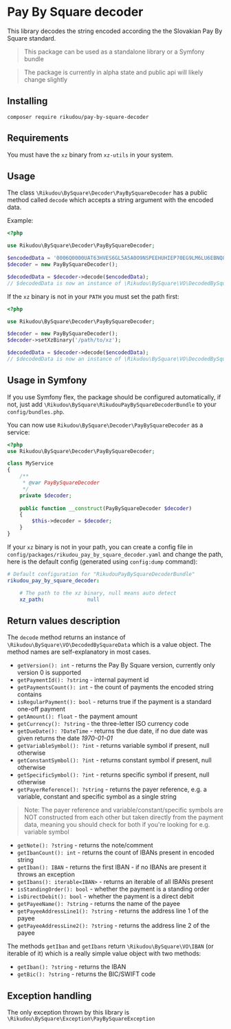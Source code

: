 # Pay By Square decoder

This library decodes the string encoded according the the Slovakian
Pay By Square standard.

> This package can be used as a standalone library or a Symfony bundle

> The package is currently in alpha state and public api will
> likely change slightly

## Installing

`composer require rikudou/pay-by-square-decoder`

## Requirements

You must have the `xz` binary from `xz-utils` in your system.

## Usage

The class `\Rikudou\BySquare\Decoder\PayBySquareDecoder` has a
public method called `decode` which accepts a string argument with
the encoded data.

Example:

```php
<?php

use Rikudou\BySquare\Decoder\PayBySquareDecoder;

$encodedData = '0006Q0000UAT63HVES6GL5A5A0O9NSPEEHUHIEP70EG9LM6LU6EBNQ8KG6RB2N2LUIHMVTV51KQ77DGFC25KM2S9V46EQSN5GSD9J1N4BKT1L9ASVOOT1LPOMAO66IS2BHJDCNA4D9LFKG9MTFLISBD36O5CQQNJIBB2TJILQVVN684000';
$decoder = new PayBySquareDecoder();

$decodedData = $decoder->decode($encodedData);
// $decodedData is now an instance of \Rikudou\BySquare\VO\DecodedBySquareData
```

If the `xz` binary is not in your `PATH` you must set the path
first:

```php
<?php

use Rikudou\BySquare\Decoder\PayBySquareDecoder;

$decoder = new PayBySquareDecoder();
$decoder->setXzBinary('/path/to/xz');

$decodedData = $decoder->decode($encodedData);
// $decodedData is now an instance of \Rikudou\BySquare\VO\DecodedBySquareData
```

## Usage in Symfony

If you use Symfony flex, the package should be configured
automatically, if not, just add `\Rikudou\BySquare\RikudouPayBySquareDecoderBundle`
to your `config/bundles.php`.

You can now use `Rikudou\BySquare\Decoder\PayBySquareDecoder` as
a service:

```php
<?php
use Rikudou\BySquare\Decoder\PayBySquareDecoder;

class MyService
{
    /**
     * @var PayBySquareDecoder
     */
    private $decoder;
    
    public function __construct(PayBySquareDecoder $decoder)
    {   
        $this->decoder = $decoder;
    }
}
```

If your `xz` binary is not in your path, you can create a config
file in `config/packages/rikudou_pay_by_square_decoder.yaml`
and change the path, here is the default config (generated using
`config:dump` command):

```yaml
# Default configuration for "RikudouPayBySquareDecoderBundle"
rikudou_pay_by_square_decoder:

    # The path to the xz binary, null means auto detect
    xz_path:              null

```

## Return values description

The `decode` method returns an instance of `\Rikudou\BySquare\VO\DecodedBySquareData`
which is a value object. The method names are self-explanatory
in most cases.

- `getVersion(): int` - returns the Pay By Square version, currently
only version 0 is supported
- `getPaymentId(): ?string` - internal payment id
- `getPaymentsCount(): int` - the count of payments the encoded
string contains
- `isRegularPayment(): bool` - returns true if the payment is
a standard one-off payment
- `getAmount(): float` - the payment amount
- `getCurrency(): ?string` - the three-letter ISO currency code
- `getDueDate(): ?DateTime` - returns the due date, if no due
date was given returns the date *1970-01-01*
- `getVariableSymbol(): ?int` - returns variable symbol if present,
 null otherwise
- `getConstantSymbol(): ?int` - returns constant symbol if present,
null otherwise
- `getSpecificSymbol(): ?int` - returns specific symbol if present,
null otherwise
- `getPayerReference(): ?string` - returns the payer reference,
e.g. a variable, constant and specific symbol as a single string
> Note: The payer reference and variable/constant/specific
> symbols are NOT constructed from each other but taken
> directly from the payment data, meaning you should check
> for both if you're looking for e.g. variable symbol
- `getNote(): ?string` - returns the note/comment
- `getIbanCount(): int` - returns the count of IBANs present
in encoded string
- `getIban(): IBAN` - returns the first IBAN - if no IBANs are
present it throws an exception
- `getIbans(): iterable<IBAN>` - returns an iterable of all IBANs
present
- `isStandingOrder(): bool` - whether the payment is a standing
order
- `isDirectDebit(): bool` - whether the payment is a direct debit
- `getPayeeName(): ?string` - returns the name of the payee
- `getPayeeAddressLine1(): ?string` - returns the address line 1
of the payee
- `getPayeeAddressLine2(): ?string` - returns the address line 2
of the payee

The methods `getIban` and `getIbans` return `\Rikudou\BySquare\VO\IBAN`
(or iterable of it) which is a really simple value object with
two methods:

- `getIban(): ?string` - returns the IBAN
- `getBic(): ?string` - returns the BIC/SWIFT code

## Exception handling

The only exception thrown by this library is 
`\Rikudou\BySquare\Exception\PayBySquareException`